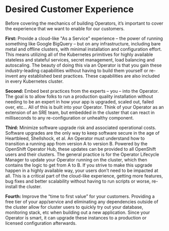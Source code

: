 # Desired Customer Experience

Before covering the mechanics of building Operators, it’s important to cover the experience that we want to enable for our customers.  


**First:** Provide a cloud-like "As a Service" experience – the power of running something like Google BigQuery – but on any infrastructure, including bare metal and offline clusters, with minimal installation and configuration effort. This means utilizing all of the Kubernetes primitives for highly available stateless and stateful services, secret management, load balancing and autoscaling. The beauty of doing this via an Operator is that you gain these industry-leading capabilities without having to build them yourself or re-invent any established best practices. These capabilities are also included in every Kubernetes cluster.  


**Second:**  Embed best practices from the experts – you – into the Operator. The goal is to allow folks to run a production quality installation without needing to be an expert in how your app is upgraded, scaled out, failed over, etc... All of this is built into your Operator. Think of your Operator as an extension of an SRE team, but embedded in the cluster that can react in milliseconds to any re-configuration or unhealthy component.  


**Third:** Minimize software upgrade risk and associated operational costs.  Software upgrades are the only way to keep software secure in the age of Heartbleed, Shellshock, et al. An Operator must understand how to transition a running app from version A to version B. Powered by the OpenShift Operator Hub, these updates can be provided to all OpenShift users and their clusters. The general practice is for the Operator Lifecycle Manager to update your Operator running on the cluster, which then contains the logic to get from A to B. If you strive to make this upgrade happen in a highly available way, your users don’t need to be impacted at all. This is a critical part of the cloud-like experience, getting more features, bug fixes and better scalability without having to run scripts or worse, re-install the cluster.

**Fourth:**  Improve the “time to first value” for your customers. Providing a free tier of your app/service and eliminating any dependencies outside of the cluster allow for cluster users to quickly try out your database, monitoring stack, etc when building out a new application. Since your Operator is smart, it can upgrade these instances to a production or licensed configuration afterwards. 

